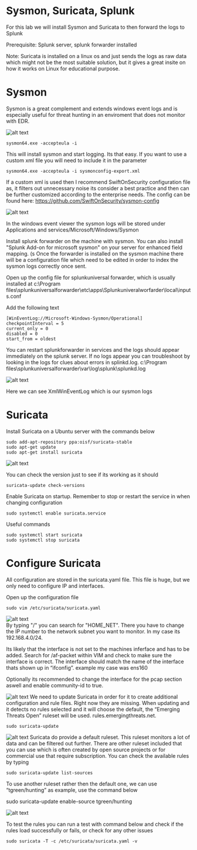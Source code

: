 # Sysmon, Suricata, Splunk

For this lab we will install Sysmon and Suricata to then forward the logs to Splunk

Prerequisite: Splunk server, splunk forwarder installed

Note: Suricata is installed on a linux os and just sends the logs as raw data which might not be the most suitable solution, but it gives a great insite on how it works on Linux for educational purpose.

# Sysmon
Sysmon is a great complement and extends windows event logs and is especially useful for threat hunting in an enviroment that does not monitor with EDR.

![alt text](https://github.com/tg222eu/SysmonSuricataSplunk/blob/main/sysmoninstall.png)
```
sysmon64.exe -accepteula -i
```
This will install sysmon and start logging. Its that easy. If you want to use a custom xml file you will need to include it in the parameter
```
sysmon64.exe -accepteula -i sysmonconfig-export.xml
```
If a custom xml is used then I recommend SwiftOnSecurity configuration file as, it filters out unnecessary noise its consider a best practice and then can be further customized according to the enterprise needs. The config can be found here: https://github.com/SwiftOnSecurity/sysmon-config

![alt text](https://github.com/tg222eu/SysmonSuricataSplunk/blob/main/windowsevent.png)

In the windows event viewer the sysmon logs will be stored under Applications and services/Microsoft/Windows/Sysmon

Install splunk forwarder on the machine with sysmon. You can also install "Splunk Add-on for microsoft sysmon" on your server for enhanced field mapping. (s Once the forwarder is installed on the sysmon machine there will be a configuration file which need to be edited in order to index the sysmon logs correctly once sent.

Open up the config file for splunkuniversal forwarder, which is usually installed at c:\Program files\splunkuniversalforwarder\etc\apps\Splunkuniveralworfarder\local\inputs.conf

Add the following text
```
[WinEventLog://Microsoft-Windows-Sysmon/Operational]
checkpointInterval = 5
current_only = 0
disabled = 0
start_from = oldest
```
You can restart splunkforwarder in services and the logs should appear immediately on the splunk server. If no logs appear you can troubleshoot by looking in the logs for clues about errors in splinkd.log. c:\Program files\splunkuniversalforwarder\var\log\splunk\splunkd.log

![alt text](https://github.com/tg222eu/SysmonSuricataSplunk/blob/main/SplunkSysmon.png)

Here we can see XmlWinEventLog which is our sysmon logs

# Suricata

Install Suricata on a Ubuntu server with the commands below
```
sudo add-apt-repository ppa:oisf/suricata-stable
sudo apt-get update
sudo apt-get install suricata
```
![alt text](https://github.com/tg222eu/SysmonSuricataSplunk/blob/main/pictures/suricataversion.png)

You can check the version just to see if its working as it should
```
suricata-update check-versions
```

Enable Suricata on startup. Remember to stop or restart the service in when changing configuration
```
sudo systemctl enable suricata.service
```
Useful commands
```
sudo systemctl start suricata
sudo systemctl stop suricata
```
# Configure Suricata

All configuration are stored in the suricata.yaml file. This file is huge, but we only need to configure IP and interfaces.

Open up the configuration file
```
sudo vim /etc/suricata/suricata.yaml
```
![alt text](https://github.com/tg222eu/SysmonSuricataSplunk/blob/main/pictures/suricatayaml.png) <br>
By typing "/" you can search for "HOME_NET". There you have to change the IP number to the network subnet you want to monitor. In my case its 192.168.4.0/24.

Its likely that the interface is not set to the machines inferface and has to be added. Search for /af-packet within VIM and check to make sure the interface is correct. The interface should match the name of the interface thats shown up in “ifconfig”. example my case was ens160

Optionally its recommended to change the interface for the pcap section aswell and enable community-id to true.

![alt text](https://github.com/tg222eu/SysmonSuricataSplunk/blob/main/pictures/suricatayaml.png)
We need to update Suricata in order for it to create additional configuration and rule files. Right now they are missing. When updating and it detects no rules selected and it will choose the default, the “Emerging Threats Open” ruleset will be used. rules.emergingthreats.net.
```
sudo suricata-update
```
![alt text](https://github.com/tg222eu/SysmonSuricataSplunk/blob/main/pictures/suricataruleset.png)
Suricata do provide a default ruleset. This ruleset monitors a lot of data and can be filtered out further. There are other ruleset included that you can use which is often created by open source projects or for commercial use that require subscription. You can check the available rules by typing
```
sudo suricata-update list-sources
```
To use another ruleset rather then the default one, we can use “tgreen/hunting” as example, use the command below

sudo suricata-update enable-source tgreen/hunting

![alt text](https://github.com/tg222eu/SysmonSuricataSplunk/blob/main/pictures/suricataruletest.png)

To test the rules you can run a test with command below and check if the rules load successfully or fails, or check for any other issues
```
sudo suricata -T -c /etc/suricata/suricata.yaml -v
```
